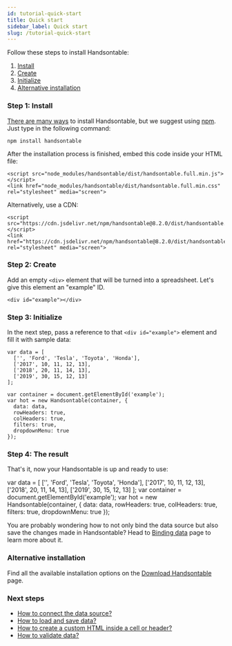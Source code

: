 ```yaml
---
id: tutorial-quick-start
title: Quick start
sidebar_label: Quick start
slug: /tutorial-quick-start
---
```


Follow these steps to install Handsontable:

1.  [Install](#page-install)
2.  [Create](#page-create)
3.  [Initialize](#page-bind)
4.  [Alternative installation](#page-alternative)

### Step 1: Install

[There are many ways](//handsontable.com/download) to install Handsontable, but we suggest using [npm](https://www.npmjs.com/package/handsontable). Just type in the following command:

    npm install handsontable

After the installation process is finished, embed this code inside your HTML file:

    <script src="node_modules/handsontable/dist/handsontable.full.min.js"></script>
    <link href="node_modules/handsontable/dist/handsontable.full.min.css" rel="stylesheet" media="screen">

Alternatively, use a CDN:

    <script src="https://cdn.jsdelivr.net/npm/handsontable@8.2.0/dist/handsontable.full.min.js"></script>
    <link href="https://cdn.jsdelivr.net/npm/handsontable@8.2.0/dist/handsontable.full.min.css" rel="stylesheet" media="screen">

### Step 2: Create

Add an empty `<div>` element that will be turned into a spreadsheet. Let's give this element an "example" ID.

`<div id="example"></div>`

### Step 3: Initialize

In the next step, pass a reference to that `<div id="example">` element and fill it with sample data:

    var data = [
      ['', 'Ford', 'Tesla', 'Toyota', 'Honda'],
      ['2017', 10, 11, 12, 13],
      ['2018', 20, 11, 14, 13],
      ['2019', 30, 15, 12, 13]
    ];
    
    var container = document.getElementById('example');
    var hot = new Handsontable(container, {
      data: data,
      rowHeaders: true,
      colHeaders: true,
      filters: true,
      dropdownMenu: true
    });

### Step 4: The result

That's it, now your Handsontable is up and ready to use:

var data = \[ \['', 'Ford', 'Tesla', 'Toyota', 'Honda'\], \['2017', 10, 11, 12, 13\], \['2018', 20, 11, 14, 13\], \['2019', 30, 15, 12, 13\] \]; var container = document.getElementById('example'); var hot = new Handsontable(container, { data: data, rowHeaders: true, colHeaders: true, filters: true, dropdownMenu: true });

You are probably wondering how to not only bind the data source but also save the changes made in Handsontable? Head to [Binding data](https://handsontable.com/docs/8.2.0/tutorial-data-binding.html) page to learn more about it.

### Alternative installation

Find all the available installation options on the [Download Handsontable](//handsontable.com/download) page.

### Next steps

*   [How to connect the data source?](https://handsontable.com/docs/8.2.0/tutorial-data-sources.html)
*   [How to load and save data?](https://handsontable.com/docs/8.2.0/tutorial-load-and-save.html)
*   [How to create a custom HTML inside a cell or header?](https://handsontable.com/docs/8.2.0/demo-custom-renderers.html)
*   [How to validate data?](https://handsontable.com/docs/8.2.0/demo-data-validation.html)

